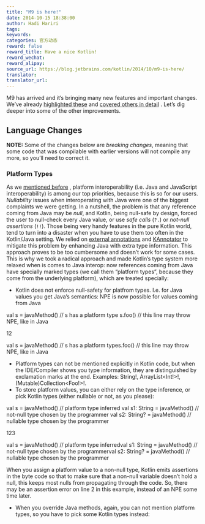 ```yaml
---
title: "M9 is here!"
date: 2014-10-15 18:38:00
author: Hadi Hariri
tags:
keywords:
categories: 官方动态
reward: false
reward_title: Have a nice Kotlin!
reward_wechat:
reward_alipay:
source_url: https://blog.jetbrains.com/kotlin/2014/10/m9-is-here/
translator:
translator_url:
---
```


M9 has arrived and it’s bringing many new features and important changes. We’ve already [highlighted these](http://blog.jetbrains.com/kotlin/2014/10/m9-is-coming/) and [covered others in detail](http://blog.jetbrains.com/kotlin/2014/10/making-platform-interop-even-smoother/) . Let’s dig deeper into some of the other improvements.<br/>
<span id="more-1643"></span>
## Language Changes

<b>NOTE:</b> Some of the changes below are <em>breaking changes</em>, meaning that some code that was compilable with earlier versions will not compile any more, so you’ll need to correct it.
### Platform Types

As we [mentioned before](http://blog.jetbrains.com/kotlin/2014/10/making-platform-interop-even-smoother/) , platform interoperability (i.e. Java and JavaScript interoperability) is among our top priorities, because this is so for our users. <em>Nullability</em> issues when interoperating with Java were one of the biggest complaints we were getting. In a nutshell, the problem is that any reference coming from Java may be <em>null</em>, and Kotlin, being null-safe by design, forced the user to null-check every Java value, or use <em>safe calls</em> (`?.`) or <em>not-null assertions</em> (`!!`). Those being very handy features in the pure Kotlin world, tend to turn into a disaster when you have to use them too often in the Kotlin/Java setting. We relied on [external annotations](http://blog.jetbrains.com/kotlin/using-external-annotations) and [KAnnotator](http://blog.jetbrains.com/kotlin/2013/03/kannotator-0-1-is-out/) to mitigate this problem by enhancing Java with extra type information. This approach proves to be too cumbersome and doesn’t work for some cases.
This is why we took a radical approach and made Kotlin’s type system more relaxed when is comes to Java interop: now references coming from Java have specially marked types (we call them “platform types”, because they come from the underlying platform), which are treated specially:

* Kotlin does not enforce null-safety for platfrom types. I.e. for Java values you get Java’s semantics: NPE is now possible for values coming from Java






val s = javaMethod() // s has a platform type
s.foo() // this line may throw NPE, like in Java




12

val s = javaMethod() // s has a platform types.foo() // this line may throw NPE, like in Java
* Platform types can not be mentioned explicitly in Kotlin code, but when the IDE/Compiler shows you type information, they are distinguished by exclamation marks at the end. Examples: String!, ArrayList<Int!>!, (Mutable)Collection<Foo!>!.
* To store platform values, you can either rely on the type inference, or pick Kotlin types (either nullable or not, as you please):






val s = javaMethod() // platform type inferred
val s1: String = javaMethod() // not-null type chosen by the programmer
val s2: String? = javaMethod() // nullable type chosen by the programmer




123

val s = javaMethod() // platform type inferredval s1: String = javaMethod() // not-null type chosen by the programmerval s2: String? = javaMethod() // nullable type chosen by the programmer





When you assign a platform value to a non-null type, Kotlin emits assertions in the byte code so that to make sure that a non-null variable doesn’t hold a null, this keeps most nulls from propagating through the code. So, there may be an assertion error on line 2 in this example, instead of an NPE some time later.
* When you override Java methods, again, you can not mention platform types, so you have to pick some Kotlin types instead:

